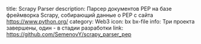 title: Scrapy Parser
description: Парсер документов PEP на базе фреймворка Scrapy, собирающий 
данные о PEP с сайта https://www.python.org/
category: Web3
icon: bx bx-file
info: Три проекта завершены, один - в стадии разработки
link: https://github.com/SemenovY/scrapy_parser_pep
